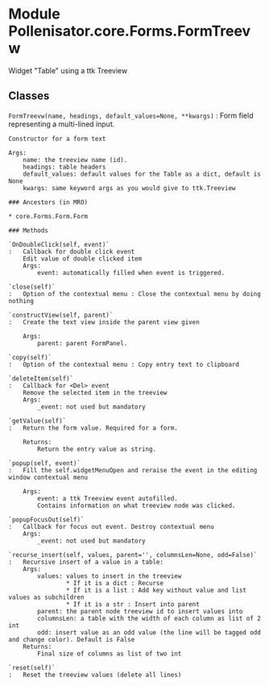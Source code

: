 Module Pollenisator.core.Forms.FormTreevw
=========================================
Widget "Table" using a ttk Treeview

Classes
-------

`FormTreevw(name, headings, default_values=None, **kwargs)`
:   Form field representing a multi-lined input.
    
    Constructor for a form text
    
    Args:
        name: the treeview name (id).
        headings: table headers
        default_values: default values for the Table as a dict, default is None
        kwargs: same keyword args as you would give to ttk.Treeview

    ### Ancestors (in MRO)

    * core.Forms.Form.Form

    ### Methods

    `OnDoubleClick(self, event)`
    :   Callback for double click event
        Edit value of double clicked item
        Args:
            event: automatically filled when event is triggered.

    `close(self)`
    :   Option of the contextual menu : Close the contextual menu by doing nothing

    `constructView(self, parent)`
    :   Create the text view inside the parent view given
        
        Args:
            parent: parent FormPanel.

    `copy(self)`
    :   Option of the contextual menu : Copy entry text to clipboard

    `deleteItem(self)`
    :   Callback for <Del> event
        Remove the selected item in the treeview
        Args:
            _event: not used but mandatory

    `getValue(self)`
    :   Return the form value. Required for a form.
        
        Returns:
            Return the entry value as string.

    `popup(self, event)`
    :   Fill the self.widgetMenuOpen and reraise the event in the editing window contextual menu
        
        Args:
            event: a ttk Treeview event autofilled.
            Contains information on what treeview node was clicked.

    `popupFocusOut(self)`
    :   Callback for focus out event. Destroy contextual menu
        Args:
            _event: not used but mandatory

    `recurse_insert(self, values, parent='', columnsLen=None, odd=False)`
    :   Recursive insert of a value in a table:
        Args:
            values: values to insert in the treeview
                    * If it is a dict : Recurse
                    * If it is a list : Add key without value and list values as subchildren
                    * If it is a str : Insert into parent
            parent: the parent node treeview id to insert values into
            columnsLen: a table with the width of each column as list of 2 int
            odd: insert value as an odd value (the line will be tagged odd and change color). Default is False
        Returns:
            Final size of columns as list of two int

    `reset(self)`
    :   Reset the treeview values (delete all lines)